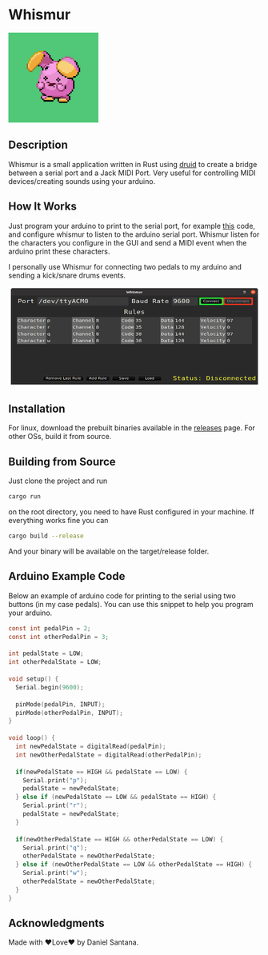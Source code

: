 # Whismur

<img src="whismur.png" width="180" height="180"/>

## Description

Whismur is a small application written in Rust using [druid](https://github.com/linebender/druid) to create a bridge between a serial port and a Jack MIDI Port. Very useful for controlling MIDI devices/creating sounds using your arduino.

## How It Works

Just program your arduino to print to the serial port, for example [this](#arduino-example-code) code, and configure whismur to listen to the arduino serial port. Whismur listen for the characters you configure in the GUI and send a MIDI event when the arduino print these characters.

I personally use Whismur for connecting two pedals to my arduino and sending a kick/snare drums events.

<img src="screenshot.png" width="550" height="200"/>

## Installation

For linux, download the prebuilt binaries available in the [releases](https://github.com/DanielSanRocha/whismur/releases) page. For other OSs, build it from source.

## Building from Source

Just clone the project and run
```bash
cargo run
```
on the root directory, you need to have Rust configured in your machine. If everything works fine you can
```bash
cargo build --release
```
And your binary will be available on the target/release folder.

## Arduino Example Code

Below an example of arduino code for printing to the serial using two buttons (in my case pedals). You can use this snippet to help you program your arduino.

```C
const int pedalPin = 2;
const int otherPedalPin = 3;

int pedalState = LOW;
int otherPedalState = LOW;

void setup() {
  Serial.begin(9600);

  pinMode(pedalPin, INPUT);
  pinMode(otherPedalPin, INPUT);
}

void loop() {
  int newPedalState = digitalRead(pedalPin);
  int newOtherPedalState = digitalRead(otherPedalPin);

  if(newPedalState == HIGH && pedalState == LOW) {
    Serial.print("p");
    pedalState = newPedalState;
  } else if (newPedalState == LOW && pedalState == HIGH) {
    Serial.print("r");
    pedalState = newPedalState;
  }

  if(newOtherPedalState == HIGH && otherPedalState == LOW) {
    Serial.print("q");
    otherPedalState = newOtherPedalState;
  } else if (newOtherPedalState == LOW && otherPedalState == HIGH) {
    Serial.print("w");
    otherPedalState = newOtherPedalState;
  }
}
```

## Acknowledgments

Made with ❤️Love❤️ by Daniel Santana.
